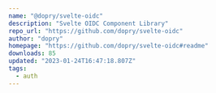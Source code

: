 ```yaml
---
name: "@dopry/svelte-oidc"
description: "Svelte OIDC Component Library"
repo_url: "https://github.com/dopry/svelte-oidc"
author: "dopry"
homepage: "https://github.com/dopry/svelte-oidc#readme"
downloads: 85
updated: "2023-01-24T16:47:18.807Z"
tags: 
  - auth
---
```

